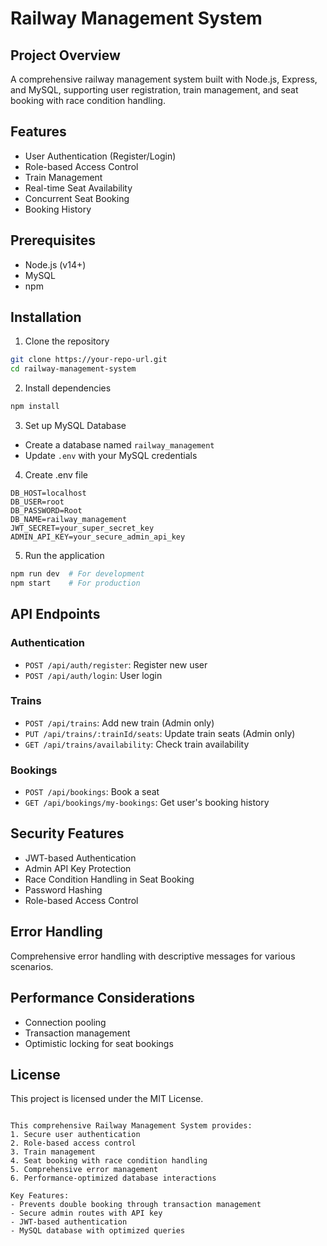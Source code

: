 # Railway Management System

## Project Overview
A comprehensive railway management system built with Node.js, Express, and MySQL, supporting user registration, train management, and seat booking with race condition handling.

## Features
- User Authentication (Register/Login)
- Role-based Access Control
- Train Management
- Real-time Seat Availability
- Concurrent Seat Booking
- Booking History

## Prerequisites
- Node.js (v14+)
- MySQL
- npm

## Installation

1. Clone the repository
```bash
git clone https://your-repo-url.git
cd railway-management-system
```

2. Install dependencies
```bash
npm install
```

3. Set up MySQL Database
- Create a database named `railway_management`
- Update `.env` with your MySQL credentials

4. Create .env file
```
DB_HOST=localhost
DB_USER=root
DB_PASSWORD=Root
DB_NAME=railway_management
JWT_SECRET=your_super_secret_key
ADMIN_API_KEY=your_secure_admin_api_key
```

5. Run the application
```bash
npm run dev  # For development
npm start    # For production
```

## API Endpoints

### Authentication
- `POST /api/auth/register`: Register new user
- `POST /api/auth/login`: User login

### Trains
- `POST /api/trains`: Add new train (Admin only)
- `PUT /api/trains/:trainId/seats`: Update train seats (Admin only)
- `GET /api/trains/availability`: Check train availability

### Bookings
- `POST /api/bookings`: Book a seat
- `GET /api/bookings/my-bookings`: Get user's booking history

## Security Features
- JWT-based Authentication
- Admin API Key Protection
- Race Condition Handling in Seat Booking
- Password Hashing
- Role-based Access Control

## Error Handling
Comprehensive error handling with descriptive messages for various scenarios.

## Performance Considerations
- Connection pooling
- Transaction management
- Optimistic locking for seat bookings

## License
This project is licensed under the MIT License.
```

This comprehensive Railway Management System provides:
1. Secure user authentication
2. Role-based access control
3. Train management
4. Seat booking with race condition handling
5. Comprehensive error management
6. Performance-optimized database interactions

Key Features:
- Prevents double booking through transaction management
- Secure admin routes with API key
- JWT-based authentication
- MySQL database with optimized queries
